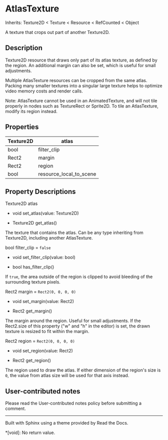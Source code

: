 # AtlasTexture

Inherits: Texture2D < Texture < Resource < RefCounted < Object

A texture that crops out part of another Texture2D.

## Description

Texture2D resource that draws only part of its atlas texture, as defined by
the region. An additional margin can also be set, which is useful for small
adjustments.

Multiple AtlasTexture resources can be cropped from the same atlas. Packing
many smaller textures into a singular large texture helps to optimize video
memory costs and render calls.

Note: AtlasTexture cannot be used in an AnimatedTexture, and will not tile
properly in nodes such as TextureRect or Sprite2D. To tile an AtlasTexture,
modify its region instead.

## Properties

Texture2D | atlas  
---|---  
bool | filter_clip | `false`  
Rect2 | margin | `Rect2(0, 0, 0, 0)`  
Rect2 | region | `Rect2(0, 0, 0, 0)`  
bool | resource_local_to_scene | `false` (overrides Resource)  
  
## Property Descriptions

Texture2D atlas

  * void set_atlas(value: Texture2D)

  * Texture2D get_atlas()

The texture that contains the atlas. Can be any type inheriting from
Texture2D, including another AtlasTexture.

bool filter_clip = `false`

  * void set_filter_clip(value: bool)

  * bool has_filter_clip()

If `true`, the area outside of the region is clipped to avoid bleeding of the
surrounding texture pixels.

Rect2 margin = `Rect2(0, 0, 0, 0)`

  * void set_margin(value: Rect2)

  * Rect2 get_margin()

The margin around the region. Useful for small adjustments. If the Rect2.size
of this property ("w" and "h" in the editor) is set, the drawn texture is
resized to fit within the margin.

Rect2 region = `Rect2(0, 0, 0, 0)`

  * void set_region(value: Rect2)

  * Rect2 get_region()

The region used to draw the atlas. If either dimension of the region's size is
`0`, the value from atlas size will be used for that axis instead.

## User-contributed notes

Please read the User-contributed notes policy before submitting a comment.

* * *

Built with Sphinx using a theme provided by Read the Docs.

  *[void]: No return value.

